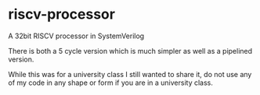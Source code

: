 # riscv-processor
A 32bit RISCV processor in SystemVerilog

There is both a 5 cycle version which is much simpler as well as a pipelined version.

While this was for a university class I still wanted to share it, do not use any of my code in any shape or form if you are in a university class.
